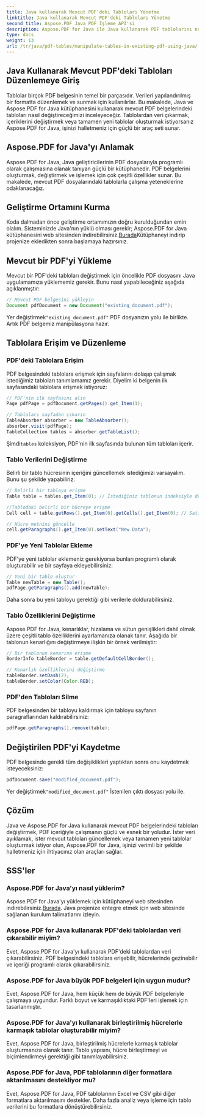 ```yaml
---
title: Java kullanarak Mevcut PDF'deki Tabloları Yönetme
linktitle: Java kullanarak Mevcut PDF'deki Tabloları Yönetme
second_title: Aspose.PDF Java PDF İşleme API'si
description: Aspose.PDF for Java ile Java kullanarak PDF tablolarını nasıl değiştireceğinizi öğrenin. Bu adım adım kılavuz, etkili PDF işleme için tablo çıkarma, değiştirme ve daha fazlasını kapsar.
type: docs
weight: 13
url: /tr/java/pdf-tables/manipulate-tables-in-existing-pdf-using-java/
---
```


## Java Kullanarak Mevcut PDF'deki Tabloları Düzenlemeye Giriş

Tablolar birçok PDF belgesinin temel bir parçasıdır. Verileri yapılandırılmış bir formatta düzenlemek ve sunmak için kullanılırlar. Bu makalede, Java ve Aspose.PDF for Java kütüphanesini kullanarak mevcut PDF belgelerindeki tabloları nasıl değiştireceğimizi inceleyeceğiz. Tablolardan veri çıkarmak, içeriklerini değiştirmek veya tamamen yeni tablolar oluşturmak istiyorsanız Aspose.PDF for Java, işinizi halletmeniz için güçlü bir araç seti sunar.

## Aspose.PDF for Java'yı Anlamak

Aspose.PDF for Java, Java geliştiricilerinin PDF dosyalarıyla programlı olarak çalışmasına olanak tanıyan güçlü bir kütüphanedir. PDF belgelerini oluşturmak, değiştirmek ve işlemek için çok çeşitli özellikler sunar. Bu makalede, mevcut PDF dosyalarındaki tablolarla çalışma yeteneklerine odaklanacağız.

## Geliştirme Ortamını Kurma

 Koda dalmadan önce geliştirme ortamımızın doğru kurulduğundan emin olalım. Sisteminizde Java'nın yüklü olması gerekir; Aspose.PDF for Java kütüphanesini web sitesinden indirebilirsiniz.[Burada](https://releases.aspose.com/pdf/java/)Kütüphaneyi indirip projenize ekledikten sonra başlamaya hazırsınız.

## Mevcut bir PDF'yi Yükleme

Mevcut bir PDF'deki tabloları değiştirmek için öncelikle PDF dosyasını Java uygulamamıza yüklememiz gerekir. Bunu nasıl yapabileceğiniz aşağıda açıklanmıştır:

```java
// Mevcut PDF belgesini yükleyin
Document pdfDocument = new Document("existing_document.pdf");
```

 Yer değiştirmek`"existing_document.pdf"` PDF dosyanızın yolu ile birlikte. Artık PDF belgemiz manipülasyona hazır.

## Tablolara Erişim ve Düzenleme

### PDF'deki Tablolara Erişim

PDF belgesindeki tablolara erişmek için sayfalarını dolaşıp çalışmak istediğimiz tabloları tanımlamamız gerekir. Diyelim ki belgenin ilk sayfasındaki tablolara erişmek istiyoruz:

```java
// PDF'nin ilk sayfasını alın
Page pdfPage = pdfDocument.getPages().get_Item(1);

// Tabloları sayfadan çıkarın
TableAbsorber absorber = new TableAbsorber();
absorber.visit(pdfPage);
TableCollection tables = absorber.getTableList();
```

 Şimdi`tables` koleksiyon, PDF'nin ilk sayfasında bulunan tüm tabloları içerir.

### Tablo Verilerini Değiştirme

Belirli bir tablo hücresinin içeriğini güncellemek istediğimizi varsayalım. Bunu şu şekilde yapabiliriz:

```java
// Belirli bir tabloya erişme
Table table = tables.get_Item(0); // İstediğiniz tablonun indeksiyle değiştirin

//Tablodaki belirli bir hücreye erişme
Cell cell = table.getRows().get_Item(0).getCells().get_Item(0); // Satır ve sütun indeksleriyle değiştirin

// Hücre metnini güncelle
cell.getParagraphs().get_Item(0).setText("New Data");
```

### PDF'ye Yeni Tablolar Ekleme

PDF'ye yeni tablolar eklemeniz gerekiyorsa bunları programlı olarak oluşturabilir ve bir sayfaya ekleyebilirsiniz:

```java
// Yeni bir tablo oluştur
Table newTable = new Table();
pdfPage.getParagraphs().add(newTable);
```

Daha sonra bu yeni tabloyu gerektiği gibi verilerle doldurabilirsiniz.

### Tablo Özelliklerini Değiştirme

Aspose.PDF for Java, kenarlıklar, hizalama ve sütun genişlikleri dahil olmak üzere çeşitli tablo özelliklerini ayarlamanıza olanak tanır. Aşağıda bir tablonun kenarlığını değiştirmeye ilişkin bir örnek verilmiştir:

```java
// Bir tablonun kenarına erişme
BorderInfo tableBorder = table.getDefaultCellBorder();

// Kenarlık özelliklerini değiştirme
tableBorder.setDash(2);
tableBorder.setColor(Color.RED);
```

### PDF'den Tabloları Silme

PDF belgesinden bir tabloyu kaldırmak için tabloyu sayfanın paragraflarından kaldırabilirsiniz:

```java
pdfPage.getParagraphs().remove(table);
```

## Değiştirilen PDF'yi Kaydetme

PDF belgesinde gerekli tüm değişiklikleri yaptıktan sonra onu kaydetmek isteyeceksiniz:

```java
pdfDocument.save("modified_document.pdf");
```

 Yer değiştirmek`"modified_document.pdf"` İstenilen çıktı dosyası yolu ile.

## Çözüm

Java ve Aspose.PDF for Java kullanarak mevcut PDF belgelerindeki tabloları değiştirmek, PDF içeriğiyle çalışmanın güçlü ve esnek bir yoludur. İster veri ayıklamak, ister mevcut tabloları güncellemek veya tamamen yeni tablolar oluşturmak istiyor olun, Aspose.PDF for Java, işinizi verimli bir şekilde halletmeniz için ihtiyacınız olan araçları sağlar.

## SSS'ler

### Aspose.PDF for Java'yı nasıl yüklerim?

 Aspose.PDF for Java'yı yüklemek için kütüphaneyi web sitesinden indirebilirsiniz.[Burada](https://releases.aspose.com/pdf/java/). Java projenize entegre etmek için web sitesinde sağlanan kurulum talimatlarını izleyin.

### Aspose.PDF for Java kullanarak PDF'deki tablolardan veri çıkarabilir miyim?

Evet, Aspose.PDF for Java'yı kullanarak PDF'deki tablolardan veri çıkarabilirsiniz. PDF belgesindeki tablolara erişebilir, hücrelerinde gezinebilir ve içeriği programlı olarak çıkarabilirsiniz.

### Aspose.PDF for Java büyük PDF belgeleri için uygun mudur?

Evet, Aspose.PDF for Java, hem küçük hem de büyük PDF belgeleriyle çalışmaya uygundur. Farklı boyut ve karmaşıklıktaki PDF'leri işlemek için tasarlanmıştır.

### Aspose.PDF for Java'yı kullanarak birleştirilmiş hücrelerle karmaşık tablolar oluşturabilir miyim?

Evet, Aspose.PDF for Java, birleştirilmiş hücrelerle karmaşık tablolar oluşturmanıza olanak tanır. Tablo yapısını, hücre birleştirmeyi ve biçimlendirmeyi gerektiği gibi tanımlayabilirsiniz.

### Aspose.PDF for Java, PDF tablolarının diğer formatlara aktarılmasını destekliyor mu?

Evet, Aspose.PDF for Java, PDF tablolarının Excel ve CSV gibi diğer formatlara aktarılmasını destekler. Daha fazla analiz veya işleme için tablo verilerini bu formatlara dönüştürebilirsiniz.